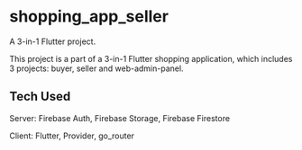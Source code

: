 # shopping_app_seller

A 3-in-1 Flutter project.

This project is a part of a 3-in-1 Flutter shopping application, which includes 3 projects: buyer, seller and web-admin-panel.

## Tech Used

Server: Firebase Auth, Firebase Storage, Firebase Firestore

Client: Flutter, Provider, go_router

